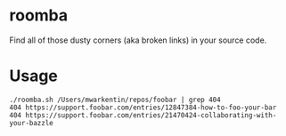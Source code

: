 roomba
======

Find all of those dusty corners (aka broken links) in your source code.

Usage
=====

```
./roomba.sh /Users/mwarkentin/repos/foobar | grep 404
404 https://support.foobar.com/entries/12847384-how-to-foo-your-bar
404 https://support.foobar.com/entries/21470424-collaborating-with-your-bazzle
```
